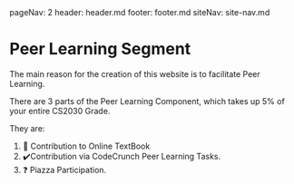<frontmatter>
  pageNav: 2
  header: header.md
  footer: footer.md
  siteNav: site-nav.md
</frontmatter>

<br> 

# Peer Learning Segment 

The main reason for the creation of this website is to facilitate Peer Learning. 

There are 3 parts of the Peer Learning Component, which takes up 5% of your entire CS2030 Grade. 

They are: 
1. :open_book: Contribution to Online TextBook
2. :heavy_check_mark:Contribution via CodeCrunch Peer Learning Tasks. 
3. :question: Piazza Participation. 